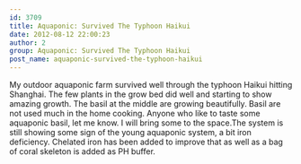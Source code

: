 ```yaml
---
id: 3709
title: Aquaponic: Survived The Typhoon Haikui
date: 2012-08-12 22:00:23
author: 2
group: Aquaponic: Survived The Typhoon Haikui
post_name: aquaponic-survived-the-typhoon-haikui
---
```


My outdoor aquaponic farm survived well through the typhoon Haikui hitting Shanghai. The few plants in the grow bed did well and starting to show amazing growth. The basil at the middle are growing beautifully. Basil are not used much in the home cooking. Anyone who like to taste some aquaponic basil, let me know. I will bring some to the space.The system is still showing some sign of the young aquaponic system, a bit iron deficiency. Chelated iron has been added to improve that as well as a bag of coral skeleton is added as PH buffer.